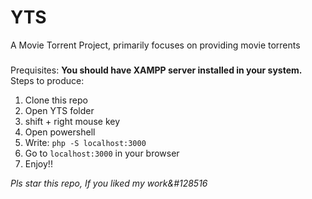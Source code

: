 # YTS
A Movie Torrent Project, primarily focuses on providing movie torrents
###
Prequisites: <b>You should have XAMPP server installed in your system.</b>
<br>
Steps to produce:
<ol>
  <li>Clone this repo</li>
  <li>Open YTS folder</li>
  <li>shift + right mouse key</li>
  <li>Open powershell</li>
  <li>Write: <code>php -S localhost:3000</code></li>
  <li>Go to <code>localhost:3000</code> in your browser</li>
  <li>Enjoy!!</li>
</ol>

<i>Pls star this repo, If you liked my work&#128516</i>
